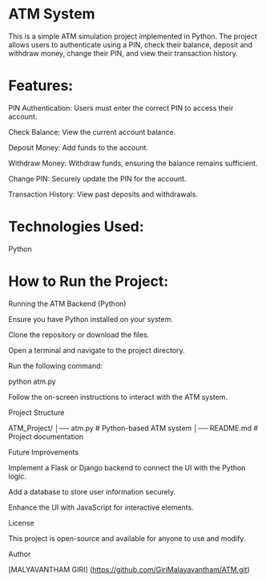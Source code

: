 ATM System
================

This is a simple ATM simulation project implemented in Python. The project allows users to authenticate using a PIN, check their balance, deposit and withdraw money, change their PIN, and view their transaction history.

Features:
==============

PIN Authentication: Users must enter the correct PIN to access their account.

Check Balance: View the current account balance.

Deposit Money: Add funds to the account.

Withdraw Money: Withdraw funds, ensuring the balance remains sufficient.

Change PIN: Securely update the PIN for the account.

Transaction History: View past deposits and withdrawals.

Technologies Used:
======================
Python

How to Run the Project:
========================
Running the ATM Backend (Python)

Ensure you have Python installed on your system.

Clone the repository or download the files.

Open a terminal and navigate to the project directory.

Run the following command:

python atm.py

Follow the on-screen instructions to interact with the ATM system.

Project Structure

ATM_Project/
│── atm.py  # Python-based ATM system
│── README.md  # Project documentation

Future Improvements

Implement a Flask or Django backend to connect the UI with the Python logic.

Add a database to store user information securely.

Enhance the UI with JavaScript for interactive elements.

License

This project is open-source and available for anyone to use and modify.

Author

[MALYAVANTHAM GIRI] (https://github.com/GiriMalayavantham/ATM.git)

